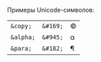 Примеры Unicode-символов:

|           |          |     |
| --------- | -------- | --- |
| `&copy;`  | `&#169;` | ©   |
| `&alpha;` | `&#945;` | α   |
| `&para;`  | `&#182;` | ¶   |

